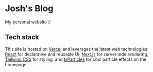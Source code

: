 # Josh's Blog

My personal website :)

## Tech stack

This site is hosted on [Vercel](https://vercel.com/) and leverages the latest web technologies: [React](https://react.dev/) for declarative and reusable UI, [Next.js](https://nextjs.org/) for server-side rendering, [Tailwind CSS](https://tailwindcss.com/) for styling, and [tsParticles](https://particles.js.org/) for cool particle effects on the homepage.
